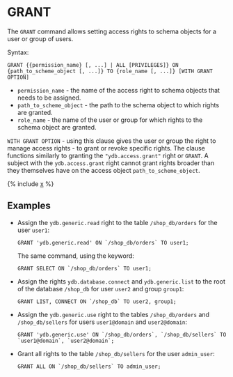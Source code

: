 # GRANT

The `GRANT` command allows setting access rights to schema objects for a user or group of users.

Syntax:

```yql
GRANT {{permission_name} [, ...] | ALL [PRIVILEGES]} ON {path_to_scheme_object [, ...]} TO {role_name [, ...]} [WITH GRANT OPTION]
```

* `permission_name` - the name of the access right to schema objects that needs to be assigned.
* `path_to_scheme_object` - the path to the schema object to which rights are granted.
* `role_name` - the name of the user or group for which rights to the schema object are granted.

`WITH GRANT OPTION` - using this clause gives the user or group the right to manage access rights - to grant or revoke specific rights. The clause functions similarly to granting the `"ydb.access.grant"` right or `GRANT`.
A subject with the `ydb.access.grant` right cannot grant rights broader than they themselves have on the access object `path_to_scheme_object`.

{% include [x](_includes/permissions/permissions_list.md) %}

## Examples

* Assign the `ydb.generic.read` right to the table `/shop_db/orders` for the user `user1`:

  ```yql
  GRANT 'ydb.generic.read' ON `/shop_db/orders` TO user1;
  ```

  The same command, using the keyword:

  ```yql
  GRANT SELECT ON `/shop_db/orders` TO user1;
  ```

* Assign the rights `ydb.database.connect` and `ydb.generic.list` to the root of the database `/shop_db` for user `user2` and group `group1`:

  ```yql
  GRANT LIST, CONNECT ON `/shop_db` TO user2, group1;
  ```

* Assign the `ydb.generic.use` right to the tables `/shop_db/orders` and `/shop_db/sellers` for users `user1@domain` and `user2@domain`:

  ```yql
  GRANT 'ydb.generic.use' ON `/shop_db/orders`, `/shop_db/sellers` TO `user1@domain`, `user2@domain`;
  ```

* Grant all rights to the table `/shop_db/sellers` for the user `admin_user`:

  ```yql
  GRANT ALL ON `/shop_db/sellers` TO admin_user;
  ```
